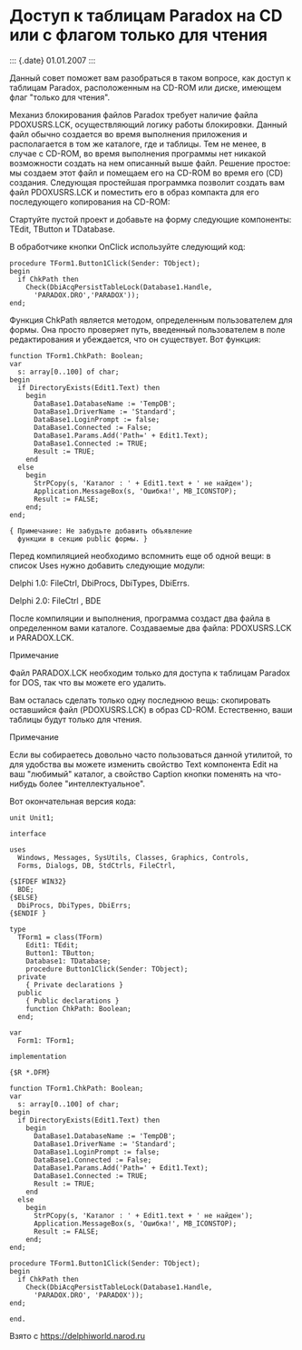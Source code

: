 Доступ к таблицам Paradox на CD или c флагом только для чтения
==============================================================

::: {.date}
01.01.2007
:::

Данный совет поможет вам разобраться в таком вопросе, как доступ к
таблицам Paradox, расположенным на CD-ROM или диске, имеющем флаг
\"только для чтения\".

Механиз блокирования файлов Paradox требует наличие файла PDOXUSRS.LCK,
осуществляющий логику работы блокировки. Данный файл обычно создается во
время выполнения приложения и располагается в том же каталоге, где и
таблицы. Тем не менее, в случае с CD-ROM, во время выполнения программы
нет никакой возможности создать на нем описанный выше файл. Решение
простое: мы создаем этот файл и помещаем его на CD-ROM во время его (CD)
создания. Следующая простейшая программка позволит создать вам файл
PDOXUSRS.LCK и поместить его в образ компакта для его последующего
копирования на CD-ROM:

Стартуйте пустой проект и добавьте на форму следующие компоненты: TEdit,
TButton и TDatabase.

В обработчике кнопки OnClick используйте следующий код:

    procedure TForm1.Button1Click(Sender: TObject);
    begin
      if ChkPath then
        Check(DbiAcqPersistTableLock(Database1.Handle,
          'PARADOX.DRO','PARADOX'));
    end;

Функция ChkPath является методом, определенным пользователем для формы.
Она просто проверяет путь, введенный пользователем в поле редактирования
и убеждается, что он существует. Вот функция:

    function TForm1.ChkPath: Boolean;
    var
      s: array[0..100] of char;
    begin
      if DirectoryExists(Edit1.Text) then
        begin
          DataBase1.DatabaseName := 'TempDB';
          DataBase1.DriverName := 'Standard';
          DataBase1.LoginPrompt := false;
          DataBase1.Connected := False;
          DataBase1.Params.Add('Path=' + Edit1.Text);
          DataBase1.Connected := TRUE;
          Result := TRUE;
        end
      else
        begin
          StrPCopy(s, 'Каталог : ' + Edit1.text + ' не найден');
          Application.MessageBox(s, 'Ошибка!', MB_ICONSTOP);
          Result := FALSE;
        end;
    end;
     
    { Примечание: Не забудьте добавить объявление
      функции в секцию public формы. }

Перед компиляцией необходимо вспомнить еще об одной вещи: в список Uses
нужно добавить следующие модули:

Delphi 1.0: FileCtrl, DbiProcs, DbiTypes, DbiErrs.

Delphi 2.0: FileCtrl , BDE

После компиляции и выполнения, программа создаст два файла в
определенном вами каталоге. Создаваемые два файла: PDOXUSRS.LCK и
PARADOX.LCK.

Примечание

Файл PARADOX.LCK необходим только для доступа к таблицам Paradox for
DOS, так что вы можете его удалить.

Вам осталась сделать только одну последнюю вещь: скопировать оставшийся
файл (PDOXUSRS.LCK) в образ CD-ROM. Естественно, ваши таблицы будут
только для чтения.

Примечание

Если вы собираетесь довольно часто пользоваться данной утилитой, то для
удобства вы можете изменить свойство Text компонента Edit на ваш
\"любимый\" каталог, а свойство Caption кнопки поменять на что-нибудь
более \"интеллектуальное\".

Вот окончательная версия кода:

    unit Unit1;
     
    interface
     
    uses
      Windows, Messages, SysUtils, Classes, Graphics, Controls,
      Forms, Dialogs, DB, StdCtrls, FileCtrl,
     
    {$IFDEF WIN32}
      BDE;
    {$ELSE}
      DbiProcs, DbiTypes, DbiErrs;
    {$ENDIF }
     
    type
      TForm1 = class(TForm)
        Edit1: TEdit;
        Button1: TButton;
        Database1: TDatabase;
        procedure Button1Click(Sender: TObject);
      private
        { Private declarations }
      public
        { Public declarations }
        function ChkPath: Boolean;
      end;
     
    var
      Form1: TForm1;
     
    implementation
     
    {$R *.DFM}
     
    function TForm1.ChkPath: Boolean;
    var
      s: array[0..100] of char;
    begin
      if DirectoryExists(Edit1.Text) then
        begin
          DataBase1.DatabaseName := 'TempDB';
          DataBase1.DriverName := 'Standard';
          DataBase1.LoginPrompt := false;
          DataBase1.Connected := False;
          DataBase1.Params.Add('Path=' + Edit1.Text);
          DataBase1.Connected := TRUE;
          Result := TRUE;
        end
      else
        begin
          StrPCopy(s, 'Каталог : ' + Edit1.text + ' не найден');
          Application.MessageBox(s, 'Ошибка!', MB_ICONSTOP);
          Result := FALSE;
        end;
    end;
     
    procedure TForm1.Button1Click(Sender: TObject);
    begin
      if ChkPath then
        Check(DbiAcqPersistTableLock(Database1.Handle,
          'PARADOX.DRO', 'PARADOX'));
    end;
     
    end.

Взято с <https://delphiworld.narod.ru>
